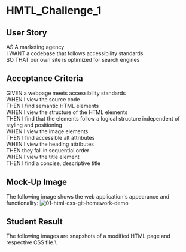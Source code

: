 # HMTL_Challenge_1

## User Story
AS A marketing agency\
I WANT a codebase that follows accessibility standards\
SO THAT our own site is optimized for search engines

## Acceptance Criteria
GIVEN a webpage meets accessibility standards\
WHEN I view the source code\
THEN I find semantic HTML elements\
WHEN I view the structure of the HTML elements\
THEN I find that the elements follow a logical structure independent of styling and positioning\
WHEN I view the image elements\
THEN I find accessible alt attributes\
WHEN I view the heading attributes\
THEN they fall in sequential order\
WHEN I view the title element\
THEN I find a concise, descriptive title

## Mock-Up Image
The following image shows the web application's appearance and functionality:
![01-html-css-git-homework-demo](https://github.com/nava003/HMTL_Challenge_1/assets/32070635/06168543-61ae-4d15-abed-ccf02c56575a)

## Student Result
The following images are snapshots of a modified HTML page and respective CSS file.\

